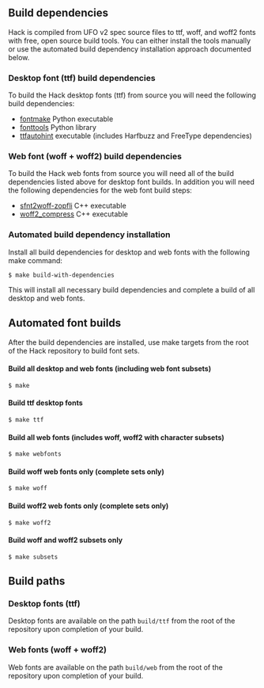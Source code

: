 ## Build dependencies

Hack is compiled from UFO v2 spec source files to ttf, woff, and woff2 fonts with free, open source build tools.  You can either install the tools manually or use the automated build dependency installation approach documented below.

### Desktop font (ttf) build dependencies

To build the Hack desktop fonts (ttf) from source you will need the following build dependencies:

- [fontmake](https://github.com/fonttools/fonttools) Python executable
- [fonttools](https://github.com/googlei18n/fontmake) Python library
- [ttfautohint](https://www.freetype.org/ttfautohint/) executable (includes Harfbuzz and FreeType dependencies)

### Web font (woff + woff2) build dependencies

To build the Hack web fonts from source you will need all of the build dependencies listed above for desktop font builds.  In addition you will need the following dependencies for the web font build steps:

- [sfnt2woff-zopfli](https://github.com/bramstein/sfnt2woff-zopfli) C++ executable
- [woff2_compress](https://github.com/source-foundry/woff2) C++ executable


### Automated build dependency installation

Install all build dependencies for desktop and web fonts with the following make command:

```
$ make build-with-dependencies
```

This will install all necessary build dependencies and complete a build of all desktop and web fonts.


## Automated font builds

After the build dependencies are installed, use make targets from the root of the Hack repository to build font sets.


#### Build all desktop and web fonts (including web font subsets)

```
$ make
```

#### Build ttf desktop fonts

```
$ make ttf
```

#### Build all web fonts (includes woff, woff2 with character subsets)

```
$ make webfonts
```

#### Build woff web fonts only (complete sets only)

```
$ make woff
```

#### Build woff2 web fonts only (complete sets only)

```
$ make woff2
```


#### Build woff and woff2 subsets only

```
$ make subsets
```

## Build paths

### Desktop fonts (ttf)

Desktop fonts are available on the path `build/ttf` from the root of the repository upon completion of your build.


### Web fonts (woff + woff2)

Web fonts are available on the path `build/web` from the root of the repository upon completion of your build.
